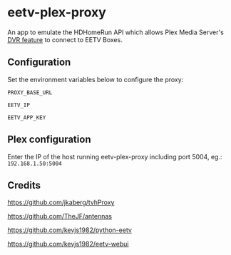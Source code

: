 eetv-plex-proxy
========

An app to emulate the HDHomeRun API which allows Plex Media Server's [DVR feature](https://www.plex.tv/features/live-tv-dvr/) to connect to EETV Boxes.

## Configuration
Set the environment variables below to configure the proxy:

`PROXY_BASE_URL`

`EETV_IP`

`EETV_APP_KEY`

## Plex configuration
Enter the IP of the host running eetv-plex-proxy including port 5004, eg.: ```192.168.1.50:5004```

## Credits
https://github.com/jkaberg/tvhProxy

https://github.com/TheJF/antennas

https://github.com/kevjs1982/python-eetv

https://github.com/kevjs1982/eetv-webui